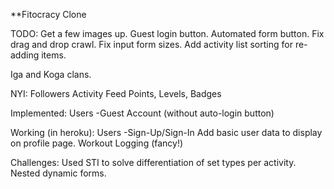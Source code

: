 **Fitocracy Clone

TODO:
Get a few images up. 
Guest login button. 
Automated form button.
Fix drag and drop crawl.
Fix input form sizes.
Add activity list sorting for re-adding items.

Iga and Koga clans.

NYI:
Followers
Activity Feed
Points, Levels, Badges

Implemented:
Users
	-Guest Account (without auto-login button)

Working (in heroku):
Users
	-Sign-Up/Sign-In
Add basic user data to display on profile page.
Workout Logging (fancy!)

Challenges:
	Used STI to solve differentiation of set types per activity.
	Nested dynamic forms.